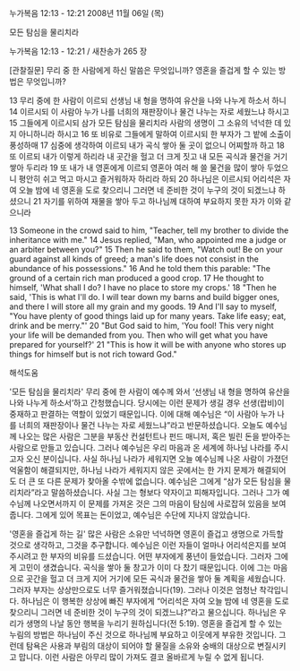 누가복음 12:13 - 12:21 
2008년 11월 06일 (목)

모든 탐심을 물리치라



누가복음 12:13 - 12:21 / 새찬송가 265 장


[관찰질문]
무리 중 한 사람에게 하신 말씀은 무엇입니까? 
영혼을 즐겁게 할 수 있는 방법은 무엇입니까?      

13 무리 중에 한 사람이 이르되 선생님 내 형을 명하여 유산을 나와 나누게 하소서 하니 
14 이르시되 이 사람아 누가 나를 너희의 재판장이나 물건 나누는 자로 세웠느냐 하시고 
15 그들에게 이르시되 삼가 모든 탐심을 물리치라 사람의 생명이 그 소유의 넉넉한 데 있지 아니하니라 하시고 
16 또 비유로 그들에게 말하여 이르시되 한 부자가 그 밭에 소출이 풍성하매 
17 심중에 생각하여 이르되 내가 곡식 쌓아 둘 곳이 없으니 어찌할까 하고 
18 또 이르되 내가 이렇게 하리라 내 곳간을 헐고 더 크게 짓고 내 모든 곡식과 물건을 거기 쌓아 두리라 
19 또 내가 내 영혼에게 이르되 영혼아 여러 해 쓸 물건을 많이 쌓아 두었으니 평안히 쉬고 먹고 마시고 즐거워하자 하리라 하되 
20 하나님은 이르시되 어리석은 자여 오늘 밤에 네 영혼을 도로 찾으리니 그러면 네 준비한 것이 누구의 것이 되겠느냐 하셨으니 
21 자기를 위하여 재물을 쌓아 두고 하나님께 대하여 부요하지 못한 자가 이와 같으니라 

13 Someone in the crowd said to him, "Teacher, tell my brother to divide the inheritance with me." 
14 Jesus replied, "Man, who appointed me a judge or an arbiter between you?" 
15 Then he said to them, "Watch out! Be on your guard against all kinds of greed; a man's life does not consist in the abundance of his possessions." 
16 And he told them this parable: "The ground of a certain rich man produced a good crop. 
17 He thought to himself, 'What shall I do? I have no place to store my crops.' 
18 "Then he said, 'This is what I'll do. I will tear down my barns and build bigger ones, and there I will store all my grain and my goods. 
19 And I'll say to myself, "You have plenty of good things laid up for many years. Take life easy; eat, drink and be merry."' 
20 "But God said to him, 'You fool! This very night your life will be demanded from you. Then who will get what you have prepared for yourself?' 
21 "This is how it will be with anyone who stores up things for himself but is not rich toward God."

해석도움





'모든 탐심을 물리치라'
 무리 중에 한 사람이 예수께 와서 ‘선생님 내 형을 명하여 유산을 나와 나누게 하소서’하고 간청했습니다. 당시에는 이런 문제가 생길 경우 선생(랍비)이 중재하고 판결하는 역할이 있었기 때문입니다. 이에 대해 예수님은 “이 사람아 누가 나를 너희의 재판장이나 물건 나누는 자로 세웠느냐”라고 반문하셨습니다. 오늘도 예수님께 나오는 많은 사람은 그분을 부동산 컨설턴트나 펀드 매니저, 혹은 빌린 돈을 받아주는 사람으로 만들고 있습니다. 그러나 예수님은 우리 마음과 온 세계에 하나님 나라를 주시고자 오신 분이십니다. 사실 하나님 나라가 세워지면 오늘 예수님께 나온 사람이 가졌던 억울함이 해결되지만, 하나님 나라가 세워지지 않은 곳에서는 한 가지 문제가 해결되어도 더 큰 또 다른 문제가 찾아올 수밖에 없습니다. 예수님은 그에게 “삼가 모든 탐심을 물리치라”라고 말씀하셨습니다. 사실 그는 형보다 약자이고 피해자입니다. 그러나 그가 예수님께 나오면서까지 이 문제를 가져온 것은 그의 마음이 탐심에 사로잡혀 있음을 보여줍니다. 그에게 있어 목표는 돈이었고, 예수님은 수단에 지나지 않았습니다.    

'영혼을 즐겁게 하는 길'
 많은 사람은 소유만 넉넉하면 영혼이 즐겁고 생명으로 가득할 것으로 생각하고, 그것을 추구합니다. 예수님은 이런 자들이 얼마나 어리석은지를 보여주시려고 한 부자의 비유를 드셨습니다. 어떤 부자에게 풍년이 들었습니다. 그러자 그에게 고민이 생겼습니다. 곡식을 쌓아 둘 창고가 이미 다 찼기 때문입니다. 이에 그는 마음으로 곳간을 헐고 더 크게 지어 거기에 모든 곡식과 물건을 쌓아 둘 계획을 세웠습니다. 그러자 부자는 상상만으로도 너무 즐거워졌습니다(19). 그러나 이것은 엄청난 착각입니다. 하나님은 이 행복한 상상에 빠진 부자에게 “어리석은 자여 오늘 밤에 네 영혼을 도로 찾으리니 그러면 네 준비한 것이 누구의 것이 되겠느냐?”라고 물으십니다. 하나님은 우리가 생명의 나날 동안 행복을 누리기 원하십니다(전 5:19). 영혼을 즐겁게 할 수 있는 누림의 방법은 하나님이 주신 것으로 하나님께 부요하고 이웃에게 부유한 것입니다. 그런데 탐욕은 사용과 부림의 대상이 되어야 할 물질을 소유와 숭배의 대상으로 변질시키고 맙니다. 이런 사람은 아무리 많이 가져도 결코 올바르게 누릴 수 없게 됩니다.